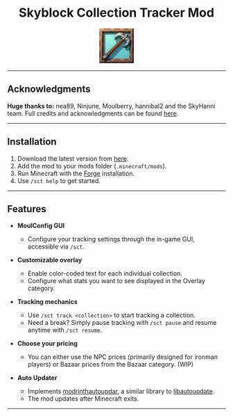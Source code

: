 <h1 align = "center">Skyblock Collection Tracker Mod</h1>


<div align="center">
  <img src="src/main/resources/assets/logo.jpg" alt="Collection Tracker GUI" width="80">
</div>

---

## Acknowledgments

**Huge thanks to:** nea89, Ninjune, Moulberry, hannibal2 and the SkyHanni team. Full credits and acknowledgments can be found [here](CREDITS.md).

---

## Installation

1. Download the latest version from [here](https://github.com/ChindeaYTB/SkyblockCollectionTracker/releases). 
2. Add the mod to your mods folder (`.minecraft/mods`).
3. Run Minecraft with the [Forge](https://files.minecraftforge.net/net/minecraftforge/forge/index_1.8.9.html) installation.
4. Use `/sct help` to get started.

---

## Features
- **MoulConfig GUI**
  - Configure your tracking settings through the in-game GUI, accessible via `/sct`.
     
- **Customizable overlay** 
  - Enable color-coded text for each individual collection.
  - Configure what stats you want to see displayed in the Overlay category.
    
- **Tracking mechanics**
  - Use `/sct track <collection>` to start tracking a collection.
  - Need a break? Simply pause tracking with `/sct pause` and resume anytime with `/sct resume`.

- **Choose your pricing**
  - You can either use the NPC prices (primarily designed for ironman players) or Bazaar prices from the Bazaar category. (WIP)

- **Auto Updater**
  - Implements [modrinthautoupdar](https://github.com/ChindeaYTB/modrinthautoupdater), a similar library to [libautoupdate](https://github.com/nea89o/libautoupdate).
  - The mod updates after Minecraft exits.
---


